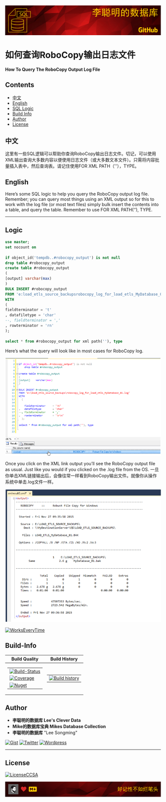 ![CLEVER DATA GIT REPO](https://raw.githubusercontent.com/LiCongMingDeShujuku/git-resources/master/0-clever-data-github.png "李聪明的数据库")

# 如何查询RoboCopy输出日志文件
#### How To Query The RoboCopy Output Log File

## Contents

- [中文](#中文)
- [English](#English)
- [SQL Logic](#Logic)
- [Build Info](#Build-Info)
- [Author](#Author)
- [License](#License) 


## 中文
这里有一些SQL逻辑可以帮助你查询RoboCopy输出日志文件。切记，可以使用XML输出查询大多数内容以便使用日志文件（或大多数文本文件）。只需将内容批量插入表中，然后查询表。请记住使用FOR XML PATH（''），TYPE。


## English
Here’s some SQL logic to help you query the RoboCopy output log file. Remember; you can query most things using an XML output so for this to work with the log file (or most text files) simply bulk insert the contents into a table, and query the table. Remember to use FOR XML PATH(‘’), TYPE.

---
## Logic
```SQL
use master;
set nocount on
 
if object_id('tempdb..#robocopy_output') is not null
drop table #robocopy_output
create table #robocopy_output
(
[output] varchar(max)
)
BULK INSERT #robocopy_output
FROM 'e:load_etls_source_backupsrobocopy_log_for_load_etls_MyDatabase_01.log'
WITH
(
fieldterminator = 't'
, datafiletype = 'char'
--, fieldterminator = ','
, rowterminator = 'rn'
);
 
select * from #robocopy_output for xml path(''), type


```
Here’s what the query will look like in most cases for RoboCopy log.

![#](images/01-How-To-Query-The-RoboCopy-Output-Log-File.png?raw=true "#")

Once you click on the XML link output you’ll see the RoboCopy output file as usual. Just like you would if you clicked on the .log file from the OS.
一旦你单击XML链接输出后，会像往常一样看到RoboCopy输出文件。就像你从操作系统中单击.log文件一样。


![#](images/02-How-To-Query-The-RoboCopy-Output-Log-File.png?raw=true "#")

[![WorksEveryTime](https://forthebadge.com/images/badges/60-percent-of-the-time-works-every-time.svg)](https://shitday.de/)

## Build-Info

| Build Quality | Build History |
|--|--|
|<table><tr><td>[![Build-Status](https://ci.appveyor.com/api/projects/status/pjxh5g91jpbh7t84?svg?style=flat-square)](#)</td></tr><tr><td>[![Coverage](https://coveralls.io/repos/github/tygerbytes/ResourceFitness/badge.svg?style=flat-square)](#)</td></tr><tr><td>[![Nuget](https://img.shields.io/nuget/v/TW.Resfit.Core.svg?style=flat-square)](#)</td></tr></table>|<table><tr><td>[![Build history](https://buildstats.info/appveyor/chart/tygerbytes/resourcefitness)](#)</td></tr></table>|

## Author

- **李聪明的数据库 Lee's Clever Data**
- **Mike的数据库宝典 Mikes Database Collection**
- **李聪明的数据库** "Lee Songming"

[![Gist](https://img.shields.io/badge/Gist-李聪明的数据库-<COLOR>.svg)](https://gist.github.com/congmingshuju)
[![Twitter](https://img.shields.io/badge/Twitter-mike的数据库宝典-<COLOR>.svg)](https://twitter.com/mikesdatawork?lang=en)
[![Wordpress](https://img.shields.io/badge/Wordpress-mike的数据库宝典-<COLOR>.svg)](https://mikesdatawork.wordpress.com/)

---
## License
[![LicenseCCSA](https://img.shields.io/badge/License-CreativeCommonsSA-<COLOR>.svg)](https://creativecommons.org/share-your-work/licensing-types-examples/)

![Lee Songming](https://raw.githubusercontent.com/LiCongMingDeShujuku/git-resources/master/1-clever-data-github.png "李聪明的数据库")

